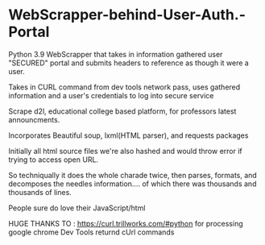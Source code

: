 # WebScrapper-behind-User-Auth.-Portal

Python 3.9 WebScrapper that takes in information gathered user "SECURED" portal and submits headers to reference as though it were a user.

Takes in CURL command from dev tools network pass, uses gathered information and a user's credentials to log into secure service

Scrape d2l, educational college based platform, for professors latest announcments. 

Incorporates Beautiful soup, lxml(HTML parser), and requests packages 

Initially all html source files we're also hashed and would throw error if trying to access open URL.

So techniqually it does the whole charade twice, then parses, formats, and decomposes the needles information.... of which there was thousands and thousands of lines. 

People sure do love their JavaScript/html<Divs> 
  

 
HUGE THANKS TO : https://curl.trillworks.com/#python for processing google chrome Dev Tools returnd cUrl commands
